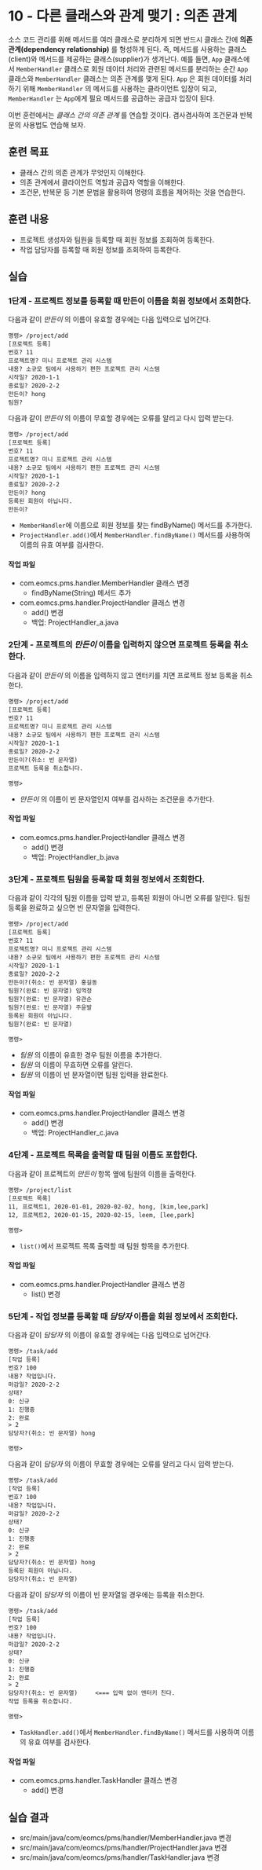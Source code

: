 # 10 - 다른 클래스와 관계 맺기 : 의존 관계

소스 코드 관리를 위해 메서드를 여러 클래스로 분리하게 되면
반드시 클래스 간에 **의존 관계(dependency relationship)** 를 형성하게 된다.
즉, 메서드를 사용하는 클래스(client)와 메서드를 제공하는 클래스(supplier)가 생겨난다.
예를 들면, `App` 클래스에서 `MemberHandler` 클래스로 회원 데이터 처리와 관련된 메서드를 분리하는 순간
`App` 클래스와 `MemberHandler` 클래스는 의존 관계를 맺게 된다.
`App` 은 회원 데이터를 처리하기 위해 `MemberHandler` 의 메서드를 사용하는 클라이언트 입장이 되고,
`MemberHandler` 는 `App`에게 필요 메서드를 공급하는 공급자 입장이 된다.

이번 훈련에서는 *클래스 간의 의존 관계* 를 연습할 것이다.
겸사겸사하여 조건문과 반복문의 사용법도 연습해 보자.

## 훈련 목표

- 클래스 간의 의존 관계가 무엇인지 이해한다.
- 의존 관계에서 클라이언트 역할과 공급자 역할을 이해한다.
- 조건문, 반복문 등 기본 문법을 활용하여 명령의 흐름을 제어하는 것을 연습한다.

## 훈련 내용

- 프로젝트 생성자와 팀원을 등록할 때 회원 정보를 조회하여 등록한다.
- 작업 담당자를 등록할 때 회원 정보를 조회하여 등록한다.

## 실습

### 1단계 - 프로젝트 정보를 등록할 때 만든이 이름을 회원 정보에서 조회한다.

다음과 같이 *만든이* 의 이름이 유효할 경우에는 다음 입력으로 넘어간다.

```console
명령> /project/add
[프로젝트 등록]
번호? 11
프로젝트명? 미니 프로젝트 관리 시스템
내용? 소규모 팀에서 사용하기 편한 프로젝트 관리 시스템
시작일? 2020-1-1
종료일? 2020-2-2
만든이? hong
팀원?
```

다음과 같이 *만든이* 의 이름이 무효할 경우에는 오류를 알리고 다시 입력 받는다.

```console
명령> /project/add
[프로젝트 등록]
번호? 11
프로젝트명? 미니 프로젝트 관리 시스템
내용? 소규모 팀에서 사용하기 편한 프로젝트 관리 시스템
시작일? 2020-1-1
종료일? 2020-2-2
만든이? hong
등록된 회원이 아닙니다.
만든이?

```

- `MemberHandler`에 이름으로 회원 정보를 찾는 findByName() 메서드를 추가한다.
- `ProjectHandler.add()`에서 `MemberHandler.findByName()` 메서드를 사용하여 이름의 유효 여부를 검사한다.

#### 작업 파일

- com.eomcs.pms.handler.MemberHandler 클래스 변경
  - findByName(String) 메서드 추가
- com.eomcs.pms.handler.ProjectHandler 클래스 변경
  - add() 변경
  - 백업: ProjectHandler_a.java


### 2단계 - 프로젝트의 *만든이* 이름을 입력하지 않으면 프로젝트 등록을 취소한다.

다음과 같이 *만든이* 의 이름을 입력하지 않고 엔터키를 치면 프로젝트 정보 등록을 취소한다.

```console
명령> /project/add
[프로젝트 등록]
번호? 11
프로젝트명? 미니 프로젝트 관리 시스템
내용? 소규모 팀에서 사용하기 편한 프로젝트 관리 시스템
시작일? 2020-1-1
종료일? 2020-2-2
만든이?(취소: 빈 문자열)
프로젝트 등록을 취소합니다.

명령>
```

- *만든이* 의 이름이 빈 문자열인지 여부를 검사하는 조건문을 추가한다.

#### 작업 파일

- com.eomcs.pms.handler.ProjectHandler 클래스 변경
  - add() 변경
  - 백업: ProjectHandler_b.java


### 3단계 - 프로젝트 팀원을 등록할 때 회원 정보에서 조회한다.

다음과 같이 각각의 팀원 이름을 입력 받고, 등록된 회원이 아니면 오류를 알린다.
팀원 등록을 완료하고 싶으면 빈 문자열을 입력한다.

```console
명령> /project/add
[프로젝트 등록]
번호? 11
프로젝트명? 미니 프로젝트 관리 시스템
내용? 소규모 팀에서 사용하기 편한 프로젝트 관리 시스템
시작일? 2020-1-1
종료일? 2020-2-2
만든이?(취소: 빈 문자열) 홍길동
팀원?(완료: 빈 문자열) 임꺽정
팀원?(완료: 빈 문자열) 유관순
팀원?(완료: 빈 문자열) 주윤발
등록된 회원이 아닙니다.
팀원?(완료: 빈 문자열)

명령>
```

- *팀원* 의 이름이 유효한 경우 팀원 이름을 추가한다.
- *팀원* 의 이름이 무효하면 오류를 알린다.
- *팀원* 의 이름이 빈 문자열이면 팀원 입력을 완료한다.

#### 작업 파일

- com.eomcs.pms.handler.ProjectHandler 클래스 변경
  - add() 변경
  - 백업: ProjectHandler_c.java


### 4단계 - 프로젝트 목록을 출력할 때 팀원 이름도 포함한다.

다음과 같이 프로젝트의 *만든이* 항목 옆에 팀원의 이름을 출력한다.

```console
명령> /project/list
[프로젝트 목록]
11, 프로젝트1, 2020-01-01, 2020-02-02, hong, [kim,lee,park]
12, 프로젝트2, 2020-01-15, 2020-02-15, leem, [lee,park]

명령>
```

- `list()`에서 프로젝트 목록 출력할 때 팀원 항목을 추가한다.

#### 작업 파일

- com.eomcs.pms.handler.ProjectHandler 클래스 변경
  - list() 변경


### 5단계 - 작업 정보를 등록할 때 *담당자* 이름을 회원 정보에서 조회한다.

다음과 같이 *담당자* 의 이름이 유효할 경우에는 다음 입력으로 넘어간다.

```console
명령> /task/add
[작업 등록]
번호? 100
내용? 작업입니다.
마감일? 2020-2-2
상태?
0: 신규
1: 진행중
2: 완료
> 2
담당자?(취소: 빈 문자열) hong

명령>
```

다음과 같이 *담당자* 의 이름이 무효할 경우에는 오류를 알리고 다시 입력 받는다.

```console
명령> /task/add
[작업 등록]
번호? 100
내용? 작업입니다.
마감일? 2020-2-2
상태?
0: 신규
1: 진행중
2: 완료
> 2
담당자?(취소: 빈 문자열) hong
등록된 회원이 아닙니다.
담당자?(취소: 빈 문자열)

```


다음과 같이 *담당자* 의 이름이 빈 문자열일 경우에는 등록을 취소한다.

```console
명령> /task/add
[작업 등록]
번호? 100
내용? 작업입니다.
마감일? 2020-2-2
상태?
0: 신규
1: 진행중
2: 완료
> 2
담당자?(취소: 빈 문자열)     <=== 입력 없이 엔터키 친다.
작업 등록을 취소합니다.

명령>
```

- `TaskHandler.add()`에서 `MemberHandler.findByName()` 메서드를 사용하여 이름의 유효 여부를 검사한다.

#### 작업 파일

- com.eomcs.pms.handler.TaskHandler 클래스 변경
  - add() 변경


## 실습 결과

- src/main/java/com/eomcs/pms/handler/MemberHandler.java 변경
- src/main/java/com/eomcs/pms/handler/ProjectHandler.java 변경
- src/main/java/com/eomcs/pms/handler/TaskHandler.java 변경
